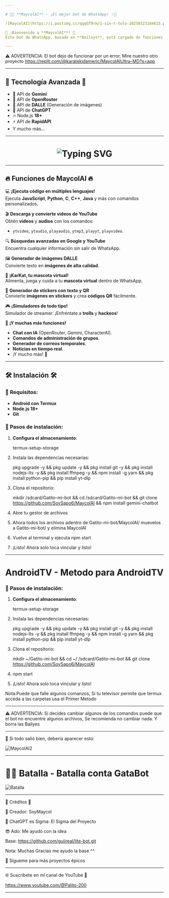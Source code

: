 ```yaml
---

# 🚀✨ **MaycolAI** - ¡El mejor bot de WhatsApp! ✨🚀

![MaycolAI](https://i.postimg.cc/qqqGT9rm/1-sin-t-tulo-20250323184615.png)

🌟 ¡Bienvenido a **MaycolAI**! 🌟  
Este bot de WhatsApp, basado en **Baileys**, está cargado de funciones impresionantes, simuladores locos y un montón de comandos útiles. 😎

---
```


⚠️ ADVERTENCIA: El bot dejo de funcionar por un error, Mire nuestro otro proyecto
https://replit.com/@karatekidameric/MaycolAIUltra-MD?s=app

---
## 🌟 **Tecnología Avanzada** 🌟

- 🧠 API de **Gemini**  
- 🤖 API de **OpenRouter**  
- 🎨 API de **DALLE** (Generación de imágenes)  
- 💬 API de **ChatGPT**  
- 🔥 Node.js **18+**  
- ⚡ API de **RapidAPI**  
- Y mucho más...

---

<h1 align="center">
  <img src="https://readme-typing-svg.herokuapp.com?font=Fira+Code&size=30&pause=5&color=00F7FF&center=true&vCenter=true&width=650&lines=Maycol+AI+Ultra" alt="Typing SVG">
</h1>

---

## 🔥 **Funciones de MaycolAI** 🔥

💻 **¡Ejecuta código en múltiples lenguajes!**  
Ejecuta **JavaScript**, **Python**, **C**, **C++**, **Java** y más con comandos personalizados.

🎬 **Descarga y convierte videos de YouTube**  
Obtén **videos** y **audios** con los comandos:  
- `ytvideo`, `ytaudio`, `playaudio`, `ytmp3`, `playyt`, `playvideo`.

🔍 **Búsquedas avanzadas en Google y YouTube**  
Encuentra cualquier información sin salir de WhatsApp.

🖼️ **Generador de imágenes DALLE**  
Convierte texto en **imágenes de alta calidad**.

🐾 **¡KarKat, tu mascota virtual!**  
Alimenta, juega y cuida a tu **mascota virtual** dentro de WhatsApp.

📸 **Generador de stickers con texto y QR**  
Convierte **imágenes en stickers** y crea **códigos QR** fácilmente.

🎮 **¡Simuladores de todo tipo!**  
Simulador de streamer: ¡Enfréntate a **trolls** y **hackeos**!

📡 **¡Y muchas más funciones!**  
- **Chat con IA** (OpenRouter, Gemini, CharacterAI).  
- **Comandos de administración de grupos**.  
- **Generador de correos temporales**.  
- **Noticias en tiempo real**.  
- ¡Y mucho más! 🚀

---

## 🛠 **Instalación** 🛠

### 📱 **Requisitos**:
- **Android con Termux**
- **Node.js 18+**
- **Git**

### 🔧 **Pasos de instalación**:

1. **Configura el almacenamiento**:
   
   termux-setup-storage

2. Instala las dependencias necesarias:

    pkg upgrade -y && pkg update -y && pkg install git -y && pkg install nodejs-lts -y && pkg install ffmpeg -y && npm install -g yarn && pkg install python-pip && pip install yt-dlp

3. Clona el repositorio:

   mkdir /sdcard/Gatito-mi-bot && cd /sdcard/Gatito-mi-bot && git clone https://github.com/SoySapo6/MaycolAI && npm install gemini-chatbot

4. Abre tu gestor de archivos

5. Ahora todos los archivos adentro de Gatito-mi-bot/MaycolAI/ muevelos a Gatito-mi-bot/ y elimina MaycolAI

6. Vuelve al terminal y ejecuta npm start

8. ¡Listo! Ahora solo toca vincular y listo!

---

# **AndroidTV** - Metodo para AndroidTV

### 🔧 **Pasos de instalación**:

1. **Configura el almacenamiento**:
   
   termux-setup-storage

2. Instala las dependencias necesarias:

    pkg upgrade -y && pkg update -y && pkg install git -y && pkg install nodejs-lts -y && pkg install ffmpeg -y && npm install -g yarn && pkg install python-pip && pip install yt-dlp

3. Clona el repositorio:

   mkdir ~/Gatito-mi-bot && cd ~/
   /sdcard/Gatito-mi-bot && git clone https://github.com/SoySapo6/MaycolAI

4. npm start

5. ¡Listo! Ahora solo toca vincular y listo!

Nota:Puede que falle algunos comanzos, Si tu televisor permite que termux acceda a las carpetas usa el Primer Metodo

---

⚠️ ADVERTENCIA: Si decides cambiar algunos de los comandos puede que el bot no encuentre algunos archivos, Se recomienda no cambiar nada. Y borra las Bailyes

---

🎉 Si todo salió bien, debería aparecer esto:

![MaycolAI2](https://i.postimg.cc/MZCNbX3T/2-sin-t-tulo-20250323185348.png)

---

# 🚀✨ **Batalla** - Batalla conta GataBot

![Batalla](https://youtu.be/HFNhMzYmA5Y?si=plqo97sWKxrcD7NS)

---

👑 Créditos 👑

🎩 Creador: SoyMaycol

🤖 ChatGPT es Sigma: El Sigma del Proyecto

😎 Ado: Me ayudó con la idea

Base: https://github.com/guiireal/lite-bot.git

Nota: Muchas Gracias me ayudo la base ^^

🚀 Sígueme para más proyectos épicos



---

🌐 Suscribete en mi canal de YouTube 🚀

https://www.youtube.com/@Palito-200


---
